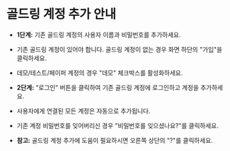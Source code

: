 # **골드링 계정 추가 안내**
- **1단계:** 기존 골드링 계정의 사용자 이름과 비밀번호를 추가하세요.
- 기존 골드링 계정이 있어야 합니다. 골드링 계정이 없는 경우 화면 하단의 "가입"을 클릭하세요.
- 데모/테스트/페이퍼 계정의 경우 "데모" 체크박스를 활성화하세요.
- **2단계:** "로그인" 버튼을 클릭하여 기존 골드링 계정에 로그인하고 계정을 추가하세요.
- 사용자에게 연결된 모든 계정은 자동으로 추가됩니다.
- 기존 계정 비밀번호를 잊어버리신 경우 "비밀번호를 잊으셨나요?"를 클릭하세요.

- **참고:** 골드링 계정 추가에 도움이 필요하시면 오른쪽 상단의 "?"를 클릭하세요.
